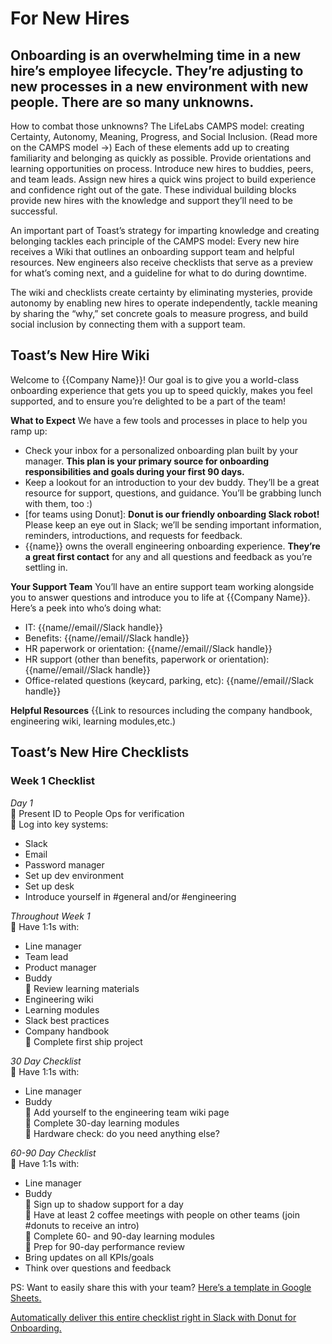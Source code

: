 # For New Hires
## Onboarding is an overwhelming time in a new hire’s employee lifecycle. They’re adjusting to new processes in a new environment with new people. There are so many unknowns.

How to combat those unknowns? The LifeLabs CAMPS model: creating Certainty, Autonomy, Meaning, Progress, and Social Inclusion. (Read more on the CAMPS model →) Each of these elements add up to creating familiarity and belonging as quickly as possible. Provide orientations and learning opportunities on process. Introduce new hires to buddies, peers, and team leads. Assign new hires a quick wins project to build experience and confidence right out of the gate. These individual building blocks provide new hires with the knowledge and support they’ll need to be successful.

An important part of Toast’s strategy for imparting knowledge and creating belonging tackles each principle of the CAMPS model: Every new hire receives a Wiki that outlines an onboarding support team and helpful resources. New engineers also receive checklists that serve as a preview for what’s coming next, and a guideline for what to do during downtime.

The wiki and checklists create certainty by eliminating mysteries, provide autonomy by enabling new hires to operate independently, tackle meaning by sharing the “why,” set concrete goals to measure progress, and build social inclusion by connecting them with a support team.

## Toast’s New Hire Wiki
Welcome to {{Company Name}}! Our goal is to give you a world-class onboarding experience that gets you up to speed quickly, makes you feel supported, and to ensure you’re delighted to be a part of the team!

**What to Expect**
We have a few tools and processes in place to help you ramp up:
* Check your inbox for a personalized onboarding plan built by your manager. **This plan is your primary source for onboarding responsibilities and goals during your first 90 days.**
* Keep a lookout for an introduction to your dev buddy. They’ll be a great resource for support, questions, and guidance. You’ll be grabbing lunch with them, too :)
* [for teams using Donut]: **Donut is our friendly onboarding Slack robot!** Please keep an eye out in Slack; we’ll be sending important information, reminders, introductions, and requests for feedback.
* {{name}} owns the overall engineering onboarding experience. **They’re a great first contact** for any and all questions and feedback as you’re settling in.

**Your Support Team**
You’ll have an entire support team working alongside you to answer questions and introduce you to life at {{Company Name}}. Here’s a peek into who’s doing what:
* IT: {{name//email//Slack handle}}
* Benefits: {{name//email//Slack handle}}
* HR paperwork or orientation: {{name//email//Slack handle}}
* HR support (other than benefits, paperwork or orientation): {{name//email//Slack handle}}
* Office-related questions (keycard, parking, etc): {{name//email//Slack handle}}

**Helpful Resources**
{{Link to resources including the company handbook, engineering wiki, learning modules,etc.)

## Toast’s New Hire Checklists

### Week 1 Checklist
_Day 1_
<br> :black_square_button: Present ID to People Ops for verification
<br> :black_square_button: Log into key systems:
  * Slack
  * Email
  * Password manager
  * Set up dev environment
  * Set up desk
  * Introduce yourself in #general and/or #engineering

_Throughout Week 1_
<br> :black_square_button: Have 1:1s with:
  * Line manager
  * Team lead
  * Product manager
  * Buddy
<br> :black_square_button: Review learning materials
  * Engineering wiki
  * Learning modules
  * Slack best practices
  * Company handbook
<br> :black_square_button: Complete first ship project

_30 Day Checklist_
<br> :black_square_button: Have 1:1s with:
  * Line manager
  * Buddy
<br> :black_square_button: Add yourself to the engineering team wiki page
<br> :black_square_button: Complete 30-day learning modules
<br> :black_square_button: Hardware check: do you need anything else?

_60-90 Day Checklist_
<br> :black_square_button: Have 1:1s with:
  * Line manager
  * Buddy
<br> :black_square_button: Sign up to shadow support for a day
<br> :black_square_button: Have at least 2 coffee meetings with people on other teams (join #donuts to receive an intro)
<br> :black_square_button: Complete 60- and 90-day learning modules
<br> :black_square_button: Prep for 90-day performance review
  * Bring updates on all KPIs/goals
  * Think over questions and feedback

PS: Want to easily share this with your team? [Here’s a template in Google Sheets.](https://docs.google.com/spreadsheets/d/1F3PkIuN1oGIY6tUOUGSfS1vFDZLw_Ie-3bz2VwQD7kk/edit#gid=1872662977)

[Automatically deliver this entire checklist right in Slack with Donut for Onboarding.](http://www.donut.com/onboarding)
